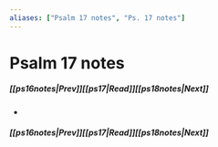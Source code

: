 ```yaml
---
aliases: ["Psalm 17 notes", "Ps. 17 notes"]
---
```

# Psalm 17 notes
##### <span class=arrow-left></span>[[ps16notes|Prev]]<span class=navigation-separator></span>[[ps17|Read]]<span class=navigation-separator></span>[[ps18notes|Next]]<span class=arrow-right></span>
- 
##### <span class=arrow-left></span>[[ps16notes|Prev]]<span class=navigation-separator></span>[[ps17|Read]]<span class=navigation-separator></span>[[ps18notes|Next]]<span class=arrow-right></span>